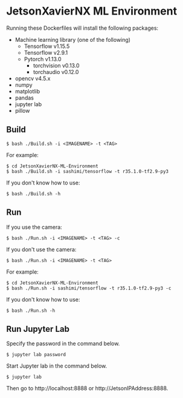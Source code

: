 # JetsonXavierNX ML Environment
Running these Dockerfiles will install the following packages:
- Machine learning library (one of the following)
    - Tensorflow v1.15.5
    - Tensorflow v2.9.1
    - Pytorch v1.13.0
        - torchvision v0.13.0
        - torchaudio v0.12.0
- opencv v4.5.x
- numpy
- matplotlib
- pandas
- jupyter lab
- pillow

## Build
```
$ bash ./Build.sh -i <IMAGENAME> -t <TAG>
```
For example:
```
$ cd JetsonXavierNX-ML-Environment
$ bash ./Build.sh -i sashimi/tensorflow -t r35.1.0-tf2.9-py3
```
If you don't know how to use:
```
$ bash ./Build.sh -h
```
## Run
If you use the camera:
```
$ bash ./Run.sh -i <IMAGENAME> -t <TAG> -c
```
If you don't use the camera:
```
$ bash ./Run.sh -i <IMAGENAME> -t <TAG>
```
For example:
```
$ cd JetsonXavierNX-ML-Environment
$ bash ./Run.sh -i sashimi/tensorflow -t r35.1.0-tf2.9-py3 -c
```
If you don't know how to use:
```
$ bash ./Run.sh -h
```

## Run Jupyter Lab
Specify the password in the command below.
```
$ jupyter lab password
```
Start Jupyter lab in the command below.
```
$ jupyter lab
```
Then go to http://localhost:8888 or http://JetsonIPAddress:8888.